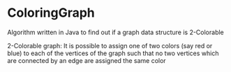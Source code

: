 # ColoringGraph
Algorithm written in Java to find out if a graph data structure is 2-Colorable

2-Colorable graph: It is possible to assign one of two colors (say red or blue) to each of the vertices of the graph such that no two vertices which are connected by an edge are assigned the same color
